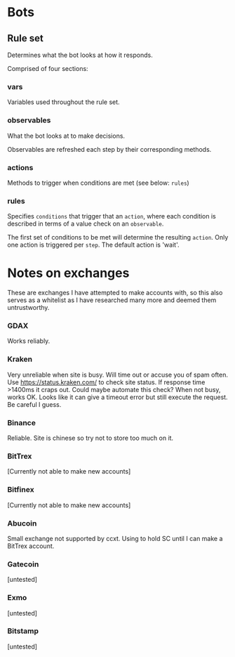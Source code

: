 # Bots

## Rule set

Determines what the bot looks at how it responds.

Comprised of four sections:

### vars

Variables used throughout the rule set.

### observables

What the bot looks at to make decisions.

Observables are refreshed each step by their corresponding methods.

### actions

Methods to trigger when conditions are met (see below: `rules`)

### rules

Specifies `conditions` that trigger that an `action`, where each condition is described in terms of a value check on an `observable`.

The first set of conditions to be met will determine the resulting `action`. Only one action is triggered per `step`. The default action is 'wait'.



# Notes on exchanges #
These are exchanges I have attempted to make accounts with, so this also serves as a whitelist as I have researched many more and deemed
them untrustworthy.

### GDAX ###
Works reliably.

### Kraken ###
Very unreliable when site is busy. Will time out or accuse you of spam often.
Use https://status.kraken.com/ to check site status. If response time >1400ms it craps out. Could maybe automate this check?
When not busy, works OK. Looks like it can give a timeout error but still execute the request. Be careful I guess.

### Binance ###
Reliable. Site is chinese so try not to store too much on it.

### BitTrex ###
[Currently not able to make new accounts]

### Bitfinex ###
[Currently not able to make new accounts]

### Abucoin ###
Small exchange not supported by ccxt. Using to hold SC until I can make a BitTrex account.

### Gatecoin ###
[untested]

### Exmo ###
[untested]

### Bitstamp ###
[untested]
